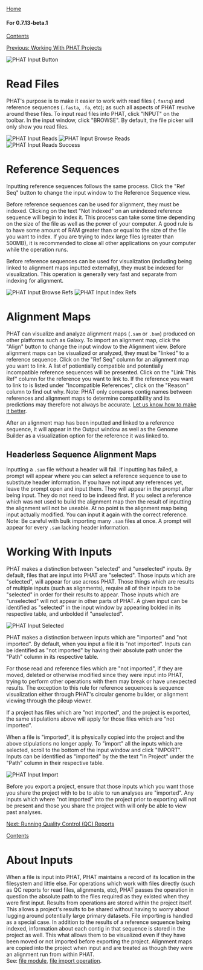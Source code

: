 [Home](https://chgibb.github.io/PHATDocs/)

#### For 0.7.13-beta.1
[Contents](https://chgibb.github.io/PHATDocs/docs/releases/0.7.13-beta.1/home)

[Previous: Working With PHAT Projects](https://chgibb.github.io/PHATDocs/docs/releases/0.7.13-beta.1/projects)

![PHAT Input Button](https://chgibb.github.io//PHATDocs/docs/releases/0.7.13-beta.1/InputButton.png)

# Read Files

PHAT's purpose is to make it easier to work with read files (```.fastq```) and reference sequences (```.fasta```, ```.fa```, etc); as such all aspects of PHAT revolve around these files. To input read files into PHAT, click "INPUT" on the toolbar. In the input window, click "BROWSE". By default, the file picker will only show you read files.

![PHAT Input Reads](https://chgibb.github.io//PHATDocs/docs/releases/0.7.13-beta.1/InputReads2.png)
![PHAT Input Browse Reads](https://chgibb.github.io//PHATDocs/docs/releases/0.7.13-beta.1/InputBrowseReads.png)
![PHAT Input Reads Success](https://chgibb.github.io//PHATDocs/docs/releases/0.7.13-beta.1/InputReadsIn.png) 

# Reference Sequences
Inputting reference sequences follows the same process. Click the "Ref Seq" button to change the input window to the Reference Sequence view.  

Before reference sequences can be used for alignment, they must be indexed. Clicking on the text "Not Indexed" on an unindexed reference sequence will begin to index it. This process can take some time depending on the size of the file as well as the power of your computer. A good rule is to have some amount of RAM greater than or equal to the size of the file you want to index. If you are trying to index large files (greater than 500MB), it is recommended to close all other applications on your computer while the operation runs.  

Before reference sequences can be used for visualization (including being linked to alignment maps inputted externally), they must be indexed for visualization. This operation is generally very fast and separate from indexing for alignment.

![PHAT Input Browse Refs](https://chgibb.github.io//PHATDocs/docs/releases/0.7.13-beta.1/InputBrowseRefs.png)
![PHAT Input Index Refs](https://chgibb.github.io//PHATDocs/docs/releases/0.7.13-beta.1/IndexedRef.png)

# Alignment Maps
PHAT can visualize and analyze alignment maps (```.sam``` or ```.bam```) produced on other platforms such as Galaxy. To import an alignment map, click the "Align" button to change the input window to the Alignment view. Before alignment maps can be visualized or analyzed, they must be "linked" to a reference sequence. Click on the "Ref Seq" column for an alignment map you want to link. A list of potientially compatible and potentially incompatible reference sequences will be presented. Click on the "Link This Ref" column for the reference you want to link to. If the reference you want to link to is listed under "Incompatible References", click on the "Reason" column to find out why. Note: PHAT only compares contig names between references and alignment maps to determine compatibility and its predictions may therefore not always be accurate. [Let us know how to make it better](https://github.com/chgibb/PHAT/issues).

After an alignment map has been inputted and linked to a reference sequence, it will appear in the Output window as well as the Genome Builder as a visualization option for the reference it was linked to.

## Headerless Sequence Alignment Maps
Inputting a ```.sam``` file without a header will fail. If inputting has failed, a prompt will appear where you can select a reference sequence to use to substitute header information. If you have not input any references yet, leave the prompt open and input them. They will appear in the prompt after being input. They do not need to be indexed first. If you select a reference which was not used to build the alignment map then the result of inputting the alignment will not be useable. At no point is the alignment map being input actually modified. You can input it again with the correct reference. Note: Be careful with bulk importing many ```.sam``` files at once. A prompt will appear for every ```.sam``` lacking header information.

# Working With Inputs
PHAT makes a distinction between "selected" and "unselected" inputs. By default, files that are input into PHAT are "selected". Those inputs which are "selected", will appear for use across PHAT. Those things which are results of multiple inputs (such as alignments), require all of their inputs to be "selected" in order for their results to appear. Those inputs which are "unselected" will not appear in other parts of PHAT. A given input can be identified as "selected" in the input window by appearing bolded in its respective table, and unbolded if "unselected".

![PHAT Input Selected](https://chgibb.github.io//PHATDocs/docs/releases/0.7.13-beta.1/InputSelected.png)

PHAT makes a distinction between inputs which are "imported" and "not imported". By default, when you input a file it is "not imported". Inputs can be identified as "not imported" by having their absolute path under the "Path" column in its respective table.

For those read and reference files which are "not imported", if they are moved, deleted or otherwise modified since they were input into PHAT, trying to perform other operations with them may break or have unexpected results. The exception to this rule for reference sequences is sequence visualization either through PHAT's circular genome builder, or alignment viewing through the pileup viewer. 

If a project has files which are "not imported", and the project is exported, the same stipulations above will apply for those files which are "not imported".

When a file is "imported", it is physically copied into the project and the above stipulations no longer apply. To "import" all the inputs which are selected, scroll to the bottom of the input window and click "IMPORT". Inputs can be identified as "imported" by the the text "In Project" under the "Path" column in their respective table.

![PHAT Input Import](https://chgibb.github.io//PHATDocs/docs/releases/0.7.13-beta.1/InputImport.png)

Before you export a project, ensure that those inputs which you want those you share the project with to be to able to run analyses are "imported". Any inputs which where "not imported" into the project prior to exporting will not be present and those you share the project with will only be able to view past analyses.

[Next: Running Quality Control (QC) Reports](https://chgibb.github.io/PHATDocs/docs/releases/0.7.13-beta.1/QCReports)

[Contents](https://chgibb.github.io/PHATDocs/docs/releases/0.7.13-beta.1/home)

# About Inputs
When a file is input into PHAT, PHAT maintains a record of its location in the filesystem and little else. For operations which work with files directly (such as QC reports for read files, alignments, etc), PHAT passes the operation in question the absolute path to the files required as they existed when they were first input. Results from operations are stored within the project itself. This allows a project's results to be shared without having to worry about lugging around potentially large primary datasets. File importing is handled as a special case. In addition to the results of a reference sequence being indexed, information about each contig in that sequence is stored in the project as well. This what allows them to be visualized even if they have been moved or not imported before exporting the project. Alignment maps are copied into the project when input and are treated as though they were an alignment run from within PHAT.  
See: [file module](https://github.com/chgibb/PHAT/blob/0.7.13-beta.1/src/req/file.ts), [file import operation](https://github.com/chgibb/PHAT/blob/0.7.13-beta.1/src/req/operations/ImportFileIntoProject.ts).
